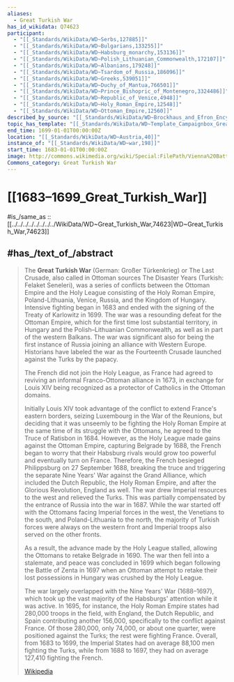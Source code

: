 ```yaml
---
aliases:
  - Great Turkish War
has_id_wikidata: Q74623
participant:
  - "[[_Standards/WikiData/WD~Serbs,127885]]"
  - "[[_Standards/WikiData/WD~Bulgarians,133255]]"
  - "[[_Standards/WikiData/WD~Habsburg_monarchy,153136]]"
  - "[[_Standards/WikiData/WD~Polish_Lithuanian_Commonwealth,172107]]"
  - "[[_Standards/WikiData/WD~Albanians,179248]]"
  - "[[_Standards/WikiData/WD~Tsardom_of_Russia,186096]]"
  - "[[_Standards/WikiData/WD~Greeks,539051]]"
  - "[[_Standards/WikiData/WD~Duchy_of_Mantua,766501]]"
  - "[[_Standards/WikiData/WD~Prince_Bishopric_of_Montenegro,3324486]]"
  - "[[_Standards/WikiData/WD~Republic_of_Venice,4948]]"
  - "[[_Standards/WikiData/WD~Holy_Roman_Empire,12548]]"
  - "[[_Standards/WikiData/WD~Ottoman_Empire,12560]]"
described_by_source: "[[_Standards/WikiData/WD~Brockhaus_and_Efron_Encyclopedic_Dictionary,602358]]"
topic_has_template: "[[_Standards/WikiData/WD~Template_Campaignbox_Great_Turkish_War,6855784]]"
end_time: 1699-01-01T00:00:00Z
location: "[[_Standards/WikiData/WD~Austria,40]]"
instance_of: "[[_Standards/WikiData/WD~war,198]]"
start_time: 1683-01-01T00:00:00Z
image: http://commons.wikimedia.org/wiki/Special:FilePath/Vienna%20Battle%201683.jpg
Commons_category: Great Turkish War
---
```



# [[1683–1699_Great_Turkish_War]]

#is_/same_as :: [[../../../../../../../../WikiData/WD~Great_Turkish_War,74623|WD~Great_Turkish_War,74623]]


## #has_/text_of_/abstract 

> The **Great Turkish War** (German: Großer Türkenkrieg) or The Last Crusade, also called in Ottoman sources The Disaster Years (Turkish: Felaket Seneleri), was a series of conflicts between the Ottoman Empire and the Holy League consisting of the Holy Roman Empire, Poland-Lithuania, Venice, Russia, and the Kingdom of Hungary. Intensive fighting began in 1683 and ended with the signing of the Treaty of Karlowitz in 1699. The war was a resounding defeat for the Ottoman Empire, which for the first time lost substantial territory, in Hungary and the Polish–Lithuanian Commonwealth, as well as in part of the western Balkans. The war was significant also for being the first instance of Russia joining an alliance with Western Europe. Historians have labeled the war as the Fourteenth Crusade launched against the Turks by the papacy.
>
> The French did not join the Holy League, as France had agreed to reviving an informal Franco-Ottoman alliance in 1673, in exchange for Louis XIV being recognized as a protector of Catholics in the Ottoman domains.
>
> Initially Louis XIV took advantage of the conflict to extend France's eastern borders, seizing Luxembourg in the War of the Reunions, but deciding that it was unseemly to be fighting the Holy Roman Empire at the same time of its struggle with the Ottomans, he agreed to the Truce of Ratisbon in 1684. However, as the Holy League made gains against the Ottoman Empire, capturing Belgrade by 1688, the French began to worry that their Habsburg rivals would grow too powerful and eventually turn on France. Therefore, the French besieged Philippsburg on 27 September 1688, breaking the truce and triggering the separate Nine Years' War against the Grand Alliance, which included the Dutch Republic, the Holy Roman Empire, and after the Glorious Revolution, England as well. The war drew Imperial resources to the west and relieved the Turks. This was partially compensated by the entrance of Russia into the war in 1687. While the war started off with the Ottomans facing Imperial forces in the west, the Venetians to the south, and Poland-Lithuania to the north, the majority of Turkish forces were always on the western front and Imperial troops also served on the other fronts.
>
> As a result, the advance made by the Holy League stalled, allowing the Ottomans to retake Belgrade in 1690. The war then fell into a stalemate, and peace was concluded in 1699 which began following the Battle of Zenta in 1697 when an Ottoman attempt to retake their lost possessions in Hungary was crushed by the Holy League.
>
> The war largely overlapped with the Nine Years' War (1688–1697), which took up the vast majority of the Habsburgs' attention while it was active. In 1695, for instance, the Holy Roman Empire states had 280,000 troops in the field, with England, the Dutch Republic, and Spain contributing another 156,000, specifically to the conflict against France. Of those 280,000, only 74,000, or about one quarter, were positioned against the Turks; the rest were fighting France. Overall, from 1683 to 1699, the Imperial States had on average 88,100 men fighting the Turks, while from 1688 to 1697, they had on average 127,410 fighting the French.
>
> [Wikipedia](https://en.wikipedia.org/wiki/Great%20Turkish%20War)